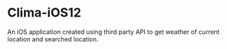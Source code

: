 # Clima-iOS12
An iOS application created using third party API to get weather of current location and searched location.
